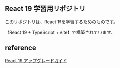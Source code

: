 ## React 19 学習用リポジトリ

このリポジトリは、React 19を学習するためのものです。

【React 19 + TypeScript + Vite】で構築されています。


## reference
[React 19 アップグレードガイド](https://ja.react.dev/blog/2024/04/25/react-19-upgrade-guide)
